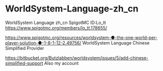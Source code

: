 # WorldSystem-Language-zh_cn
WorldSystem Language zh_cn
SpigotMC ID:Lo_tt 
https://www.spigotmc.org/members/lo_tt.178655/

https://www.spigotmc.org/resources/worldsystem-●-the-one-world-per-player-solution-●-1-8-1-12-2.49756/ 
WorldSystem Language Chinese Simplified Provider

https://bitbucket.org/Butzlabben/worldsystem/issues/5/add-chinese-simplified-support 
Also my account
